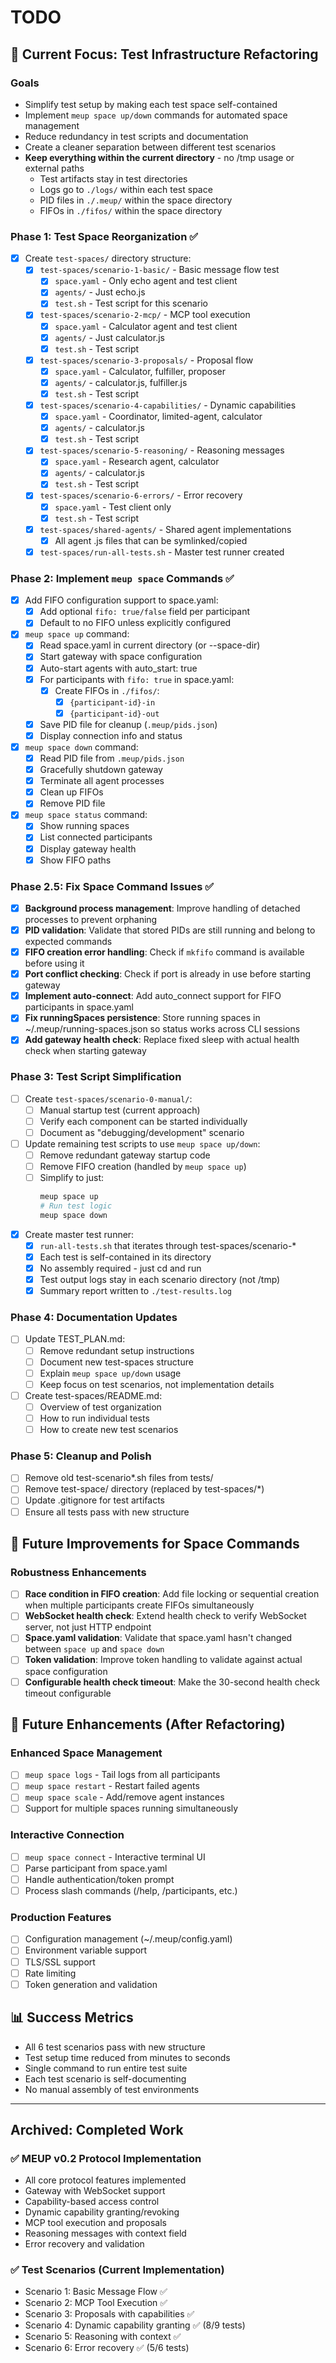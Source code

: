 # TODO

## 🎯 Current Focus: Test Infrastructure Refactoring

### Goals
- Simplify test setup by making each test space self-contained
- Implement `meup space up/down` commands for automated space management
- Reduce redundancy in test scripts and documentation
- Create a cleaner separation between different test scenarios
- **Keep everything within the current directory** - no /tmp usage or external paths
  - Test artifacts stay in test directories
  - Logs go to `./logs/` within each test space
  - PID files in `./.meup/` within the space directory
  - FIFOs in `./fifos/` within the space directory

### Phase 1: Test Space Reorganization ✅
- [x] Create `test-spaces/` directory structure:
  - [x] `test-spaces/scenario-1-basic/` - Basic message flow test
    - [x] `space.yaml` - Only echo agent and test client
    - [x] `agents/` - Just echo.js
    - [x] `test.sh` - Test script for this scenario
  - [x] `test-spaces/scenario-2-mcp/` - MCP tool execution
    - [x] `space.yaml` - Calculator agent and test client
    - [x] `agents/` - Just calculator.js
    - [x] `test.sh` - Test script
  - [x] `test-spaces/scenario-3-proposals/` - Proposal flow
    - [x] `space.yaml` - Calculator, fulfiller, proposer
    - [x] `agents/` - calculator.js, fulfiller.js
    - [x] `test.sh` - Test script
  - [x] `test-spaces/scenario-4-capabilities/` - Dynamic capabilities
    - [x] `space.yaml` - Coordinator, limited-agent, calculator
    - [x] `agents/` - calculator.js
    - [x] `test.sh` - Test script
  - [x] `test-spaces/scenario-5-reasoning/` - Reasoning messages
    - [x] `space.yaml` - Research agent, calculator
    - [x] `agents/` - calculator.js
    - [x] `test.sh` - Test script
  - [x] `test-spaces/scenario-6-errors/` - Error recovery
    - [x] `space.yaml` - Test client only
    - [x] `test.sh` - Test script
  - [x] `test-spaces/shared-agents/` - Shared agent implementations
    - [x] All agent .js files that can be symlinked/copied
  - [x] `test-spaces/run-all-tests.sh` - Master test runner created

### Phase 2: Implement `meup space` Commands ✅
- [x] Add FIFO configuration support to space.yaml:
  - [x] Add optional `fifo: true/false` field per participant
  - [x] Default to no FIFO unless explicitly configured

- [x] `meup space up` command:
  - [x] Read space.yaml in current directory (or --space-dir)
  - [x] Start gateway with space configuration
  - [x] Auto-start agents with auto_start: true
  - [x] For participants with `fifo: true` in space.yaml:
    - [x] Create FIFOs in `./fifos/`:
      - [x] `{participant-id}-in`
      - [x] `{participant-id}-out`
  - [x] Save PID file for cleanup (`.meup/pids.json`)
  - [x] Display connection info and status

- [x] `meup space down` command:
  - [x] Read PID file from `.meup/pids.json`
  - [x] Gracefully shutdown gateway
  - [x] Terminate all agent processes
  - [x] Clean up FIFOs
  - [x] Remove PID file

- [x] `meup space status` command:
  - [x] Show running spaces
  - [x] List connected participants
  - [x] Display gateway health
  - [x] Show FIFO paths

### Phase 2.5: Fix Space Command Issues ✅
- [x] **Background process management**: Improve handling of detached processes to prevent orphaning
- [x] **PID validation**: Validate that stored PIDs are still running and belong to expected commands
- [x] **FIFO creation error handling**: Check if `mkfifo` command is available before using it
- [x] **Port conflict checking**: Check if port is already in use before starting gateway
- [x] **Implement auto-connect**: Add auto_connect support for FIFO participants in space.yaml
- [x] **Fix runningSpaces persistence**: Store running spaces in ~/.meup/running-spaces.json so status works across CLI sessions
- [x] **Add gateway health check**: Replace fixed sleep with actual health check when starting gateway

### Phase 3: Test Script Simplification
- [ ] Create `test-spaces/scenario-0-manual/`:
  - [ ] Manual startup test (current approach)
  - [ ] Verify each component can be started individually
  - [ ] Document as "debugging/development" scenario

- [ ] Update remaining test scripts to use `meup space up/down`:
  - [ ] Remove redundant gateway startup code
  - [ ] Remove FIFO creation (handled by `meup space up`)
  - [ ] Simplify to just:
    ```bash
    meup space up
    # Run test logic
    meup space down
    ```

- [x] Create master test runner:
  - [x] `run-all-tests.sh` that iterates through test-spaces/scenario-*
  - [x] Each test is self-contained in its directory
  - [x] No assembly required - just cd and run
  - [x] Test output logs stay in each scenario directory (not /tmp)
  - [x] Summary report written to `./test-results.log`

### Phase 4: Documentation Updates
- [ ] Update TEST_PLAN.md:
  - [ ] Remove redundant setup instructions
  - [ ] Document new test-spaces structure
  - [ ] Explain `meup space up/down` usage
  - [ ] Keep focus on test scenarios, not implementation details

- [ ] Create test-spaces/README.md:
  - [ ] Overview of test organization
  - [ ] How to run individual tests
  - [ ] How to create new test scenarios

### Phase 5: Cleanup and Polish
- [ ] Remove old test-scenario*.sh files from tests/
- [ ] Remove test-space/ directory (replaced by test-spaces/*)
- [ ] Update .gitignore for test artifacts
- [ ] Ensure all tests pass with new structure

## 🔧 Future Improvements for Space Commands

### Robustness Enhancements
- [ ] **Race condition in FIFO creation**: Add file locking or sequential creation when multiple participants create FIFOs simultaneously
- [ ] **WebSocket health check**: Extend health check to verify WebSocket server, not just HTTP endpoint
- [ ] **Space.yaml validation**: Validate that space.yaml hasn't changed between `space up` and `space down`
- [ ] **Token validation**: Improve token handling to validate against actual space configuration
- [ ] **Configurable health check timeout**: Make the 30-second health check timeout configurable

## 🚀 Future Enhancements (After Refactoring)

### Enhanced Space Management
- [ ] `meup space logs` - Tail logs from all participants
- [ ] `meup space restart` - Restart failed agents
- [ ] `meup space scale` - Add/remove agent instances
- [ ] Support for multiple spaces running simultaneously

### Interactive Connection
- [ ] `meup space connect` - Interactive terminal UI
- [ ] Parse participant from space.yaml
- [ ] Handle authentication/token prompt
- [ ] Process slash commands (/help, /participants, etc.)

### Production Features
- [ ] Configuration management (~/.meup/config.yaml)
- [ ] Environment variable support
- [ ] TLS/SSL support
- [ ] Rate limiting
- [ ] Token generation and validation

## 📊 Success Metrics
- All 6 test scenarios pass with new structure
- Test setup time reduced from minutes to seconds
- Single command to run entire test suite
- Each test scenario is self-documenting
- No manual assembly of test environments

---

## Archived: Completed Work

### ✅ MEUP v0.2 Protocol Implementation
- All core protocol features implemented
- Gateway with WebSocket support
- Capability-based access control
- Dynamic capability granting/revoking
- MCP tool execution and proposals
- Reasoning messages with context field
- Error recovery and validation

### ✅ Test Scenarios (Current Implementation)
- Scenario 1: Basic Message Flow ✅
- Scenario 2: MCP Tool Execution ✅
- Scenario 3: Proposals with capabilities ✅
- Scenario 4: Dynamic capability granting ✅ (8/9 tests)
- Scenario 5: Reasoning with context ✅
- Scenario 6: Error recovery ✅ (5/6 tests)